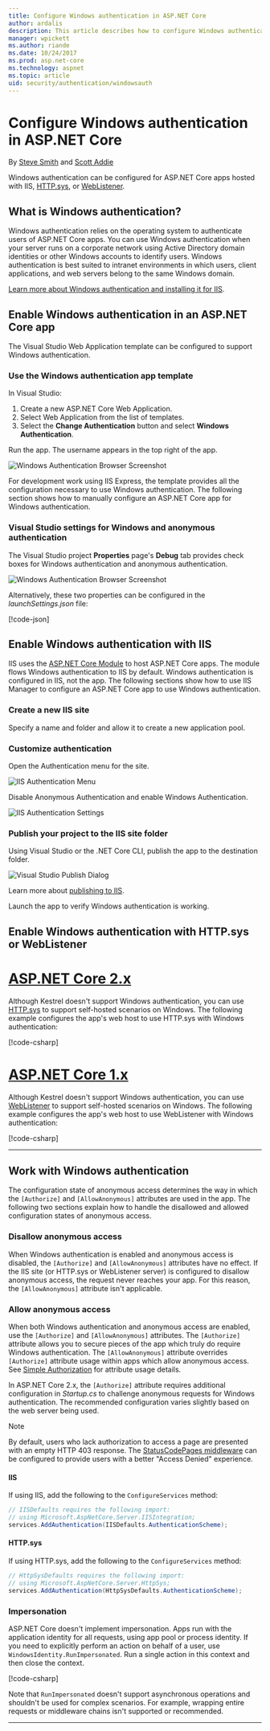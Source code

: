 ```yaml
---
title: Configure Windows authentication in ASP.NET Core
author: ardalis
description: This article describes how to configure Windows authentication in ASP.NET Core, using IIS Express, IIS, HTTP.sys, and WebListener.
manager: wpickett
ms.author: riande
ms.date: 10/24/2017
ms.prod: asp.net-core
ms.technology: aspnet
ms.topic: article
uid: security/authentication/windowsauth
---
```

# Configure Windows authentication in ASP.NET Core

By [Steve Smith](https://ardalis.com) and [Scott Addie](https://twitter.com/Scott_Addie)

Windows authentication can be configured for ASP.NET Core apps hosted with IIS, [HTTP.sys](xref:fundamentals/servers/httpsys), or [WebListener](xref:fundamentals/servers/weblistener).

## What is Windows authentication?

Windows authentication relies on the operating system to authenticate users of ASP.NET Core apps. You can use Windows authentication when your server runs on a corporate network using Active Directory domain identities or other Windows accounts to identify users. Windows authentication is best suited to intranet environments in which users, client applications, and web servers belong to the same Windows domain.

[Learn more about Windows authentication and installing it for IIS](/iis/configuration/system.webServer/security/authentication/windowsAuthentication/).

## Enable Windows authentication in an ASP.NET Core app

The Visual Studio Web Application template can be configured to support Windows authentication.

### Use the Windows authentication app template

In Visual Studio:
1. Create a new ASP.NET Core Web Application. 
1. Select Web Application from the list of templates.
1. Select the **Change Authentication** button and select **Windows Authentication**. 

Run the app. The username appears in the top right of the app.

![Windows Authentication Browser Screenshot](windowsauth/_static/browser-screenshot.png)

For development work using IIS Express, the template provides all the configuration necessary to use Windows authentication. The following section shows how to manually configure an ASP.NET Core app for Windows authentication.

### Visual Studio settings for Windows and anonymous authentication

The Visual Studio project **Properties** page's **Debug** tab provides check boxes for Windows authentication and anonymous authentication.

![Windows Authentication Browser Screenshot](windowsauth/_static/vs-auth-property-menu.png)

Alternatively, these two properties can be configured in the *launchSettings.json* file:

[!code-json[](windowsauth/sample/launchSettings.json?highlight=3-4)]

## Enable Windows authentication with IIS

IIS uses the [ASP.NET Core Module](xref:fundamentals/servers/aspnet-core-module) to host ASP.NET Core apps. The module flows Windows authentication to IIS by default. Windows authentication is configured in IIS, not the app. The following sections show how to use IIS Manager to configure an ASP.NET Core app to use Windows authentication.

### Create a new IIS site

Specify a name and folder and allow it to create a new application pool.

### Customize authentication

Open the Authentication menu for the site.

![IIS Authentication Menu](windowsauth/_static/iis-authentication-menu.png)

Disable Anonymous Authentication and enable Windows Authentication.

![IIS Authentication Settings](windowsauth/_static/iis-auth-settings.png)

### Publish your project to the IIS site folder

Using Visual Studio or the .NET Core CLI, publish the app to the destination folder.

![Visual Studio Publish Dialog](windowsauth/_static/vs-publish-app.png)

Learn more about [publishing to IIS](xref:host-and-deploy/iis/index).

Launch the app to verify Windows authentication is working.

## Enable Windows authentication with HTTP.sys or WebListener

# [ASP.NET Core 2.x](#tab/aspnetcore2x/)

Although Kestrel doesn't support Windows authentication, you can use [HTTP.sys](xref:fundamentals/servers/httpsys) to support self-hosted scenarios on Windows. The following example configures the app's web host to use HTTP.sys with Windows authentication:

[!code-csharp[](windowsauth/sample/Program2x.cs?highlight=9-14)]

# [ASP.NET Core 1.x](#tab/aspnetcore1x/)

Although Kestrel doesn't support Windows authentication, you can use [WebListener](xref:fundamentals/servers/weblistener) to support self-hosted scenarios on Windows. The following example configures the app's web host to use WebListener with Windows authentication:

[!code-csharp[](windowsauth/sample/Program1x.cs?highlight=6-11)]

---

## Work with Windows authentication

The configuration state of anonymous access determines the way in which the `[Authorize]` and `[AllowAnonymous]` attributes are used in the app. The following two sections explain how to handle the disallowed and allowed configuration states of anonymous access.

### Disallow anonymous access

When Windows authentication is enabled and anonymous access is disabled, the `[Authorize]` and `[AllowAnonymous]` attributes have no effect. If the IIS site (or HTTP.sys or WebListener server) is configured to disallow anonymous access, the request never reaches your app. For this reason, the `[AllowAnonymous]` attribute isn't applicable.

### Allow anonymous access

When both Windows authentication and anonymous access are enabled, use the `[Authorize]` and `[AllowAnonymous]` attributes. The `[Authorize]` attribute allows you to secure pieces of the app which truly do require Windows authentication. The `[AllowAnonymous]` attribute overrides `[Authorize]` attribute usage within apps which allow anonymous access. See [Simple Authorization](xref:security/authorization/simple) for attribute usage details.

In ASP.NET Core 2.x, the `[Authorize]` attribute requires additional configuration in *Startup.cs* to challenge anonymous requests for Windows authentication. The recommended configuration varies slightly based on the web server being used.

> [!NOTE]
> By default, users who lack authorization to access a page are presented with an empty HTTP 403 response. The [StatusCodePages middleware](xref:fundamentals/error-handling#configuring-status-code-pages) can be configured to provide users with a better "Access Denied" experience.

#### IIS

If using IIS, add the following to the `ConfigureServices` method: 

```csharp
// IISDefaults requires the following import:
// using Microsoft.AspNetCore.Server.IISIntegration;
services.AddAuthentication(IISDefaults.AuthenticationScheme);
```

#### HTTP.sys

If using HTTP.sys, add the following to the `ConfigureServices` method:

```csharp
// HttpSysDefaults requires the following import:
// using Microsoft.AspNetCore.Server.HttpSys;
services.AddAuthentication(HttpSysDefaults.AuthenticationScheme);
```

### Impersonation

ASP.NET Core doesn't implement impersonation. Apps run with the application identity for all requests, using app pool or process identity. If you need to explicitly perform an action on behalf of a user, use `WindowsIdentity.RunImpersonated`. Run a single action in this context and then close the context.

[!code-csharp[](windowsauth/sample/Startup.cs?name=snippet_Impersonate&highlight=10-18)]

Note that `RunImpersonated` doesn't support asynchronous operations and shouldn't be used for complex scenarios. For example, wrapping entire requests or middleware chains isn't supported or recommended.

---
